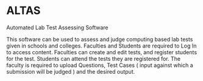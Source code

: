 # ALTAS
Automated Lab Test Assessing Software

This software can be used to assess and judge computing based lab tests given in schools and colleges.
Faculties and Students are required to Log In to access content.
Faculties can create and edit tests, and register students for the test.
Students can attend the tests they are registered for.
The faculty is required to upload Questions, Test Cases ( input against which a submission will be judged ) and the desired output.
